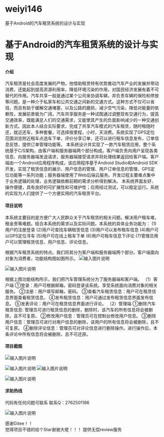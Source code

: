 # weiyi146
基于Android的汽车租赁系统的设计与实现

# 基于Android的汽车租赁系统的设计与实现


#### 介绍
汽车租赁是社会高度发展的产物，他借助租赁特有优势推动汽车产业的发展并带动消费，还能起到提高资源利用率，降低环境污染的作用，对国民经济发展有着不可替代的作用。汽车共享一般是通过某个公司来协调车辆，并负责车辆的保险和停放等问题。是一种介于私家车和公共交通之间新的交通方式。这种方式不仅可以省钱，而且有助于缓解交通堵塞，以及公路的磨损，减少空气污染，降低对能量的依赖性，发展前景极为广阔，汽车共享服务是一种试图通过调整现有交通行为，提高交通效率，既能满足人们的交通需求，又能使其产生的负面影响减少的一种交通创新方式。因此本人结合实际要求，完成了共享汽车模式的汽车租赁，随时租随时还，就近还车，多种套餐，可选择按里程，小时，天消费。系统实现了GPS定位范围浏览附近租车点选车下单，评价分享订单，还可以进行租车信息发布，订单信息反馈，提供订单管理功能等。
本系统设计并实现了一款汽车租赁应用，整个系统基于C/S架构，由客户端和服务器端两个部分构成。客户端负责向用户呈现各类信息、向服务器端发送请求，服务器端接受请求并将处理结果返回给客户端。客户端由一个Android应用程序构成，该应用程序基于Android Studio和Android SDK开发，实现了租赁信息的展示、用户信息的管理、用户订单信息的管理、GPS定位功能等一系列功能；服务器端使用了Web后端云服务。开发过程主要难点集中于业务逻辑的处理，业务逻辑依赖前期的需求分析得到解决。
本系统界面友好、操作便捷，具有良好的可扩展性和可维护性；应用经过测试，可以稳定运行。系统的实现为人们提供了一个方便实用的汽车租赁平台。



#### 项目说明
本系统主要目的是方便广大人民群众关于汽车租赁的相关问题。解决用户租车难，租金贵等难题。结合本系统的需求以及实际问题。本系统的具体业务功能为：
(1)用户的注册登录
(2)用户可查找车辆租赁信息
(3)用户可以发布租车信息
(4)用户可以GPS定位寻车 
(5)用户可在线上租车下单
(6)用户可租车信息下评论
(7)管理员用户可以管理租赁信息、用户信息、评论信息。

根据汽车租赁系统的特点。我们将其分为客户端和服务器端两个部分。客户端面向对象为消费者，功能结构图如图所示。
![输入图片说明](https://images.gitee.com/uploads/images/2021/0201/230442_ff733266_8639279.png "屏幕截图.png")

![输入图片说明](https://images.gitee.com/uploads/images/2021/0201/230449_4470df45_8639279.png "屏幕截图.png")

根据上图功能结构所示，我们把汽车管理系统分为了服务器端和客户端。
（1）客户端
①登录：用户可根据邮箱，密码登录该系统。享受系统面向消费对象的相关服务。
②注册：用户填写邮箱，密码。
③查看汽车租赁信息：用户可在租赁信息界面查看租赁信息。
④发布租赁信息：用户可通过发布租赁信息界面发布信息。
⑤发表评论：用户可在租赁信息界面进行评论。
（2）管理端
①删除汽车租赁信息: 管理员可进行租赁信息的删除，删除时，该汽车的所有信息将会被删除，且不可复原。
②修改用户信息：管理员可在控制台修改用户信息。
③删除用户信息：管理员可进行对用户信息的删除，该用户的所有信息将会被删除，且不可复原。
④删除评论信息：管理员可对评论信息进行删除操作。进行操作后，本条评论中所有信息将会被删除，且不可还原。




#### 项目截图
![输入图片说明](https://images.gitee.com/uploads/images/2021/0201/230513_cc2221f8_8639279.png "屏幕截图.png")

![输入图片说明](https://images.gitee.com/uploads/images/2021/0201/230524_65016de1_8639279.png "屏幕截图.png")
![输入图片说明](https://images.gitee.com/uploads/images/2021/0201/230529_c51e6216_8639279.png "屏幕截图.png")

![输入图片说明](https://images.gitee.com/uploads/images/2021/0201/230539_0172b933_8639279.png "屏幕截图.png")


#### 求助热线


代码有任何问题可联系
联系Q：2762501186

                            
![输入图片说明](https://images.gitee.com/uploads/images/2020/1119/003728_cd598bb9_4865385.jpeg "微信.jpg")           

感谢Gitee！！  
觉得项目不错的给个Star谢谢大佬！！！
提供无偿review服务

